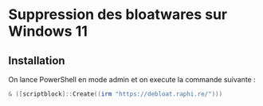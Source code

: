 # Suppression des bloatwares sur Windows 11

## Installation

On lance PowerShell en mode admin et on execute la commande suivante :

```Powershell
& ([scriptblock]::Create((irm "https://debloat.raphi.re/")))
```
